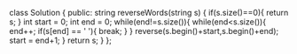class Solution {
public:
    string reverseWords(string s) {
        if(s.size()==0){
            return s;
        }
        int start = 0;
        int end = 0;
        while(end!=s.size()){
            while(end<s.size()){
                end++;
                if(s[end] == ' '){
                    break;
                }
            }
            reverse(s.begin()+start,s.begin()+end);
            start = end+1;
        }
        return s;
    }
};
